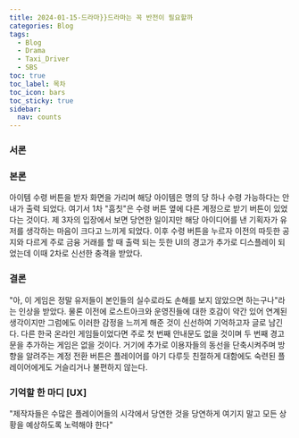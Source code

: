 ```yaml
---
title: 2024-01-15-드라마}}드라마는 꼭 반전이 필요할까
categories: Blog
tags:
  - Blog
  - Drama
  - Taxi_Driver
  - SBS
toc: true
toc_label: 목차
toc_icon: bars
toc_sticky: true
sidebar:
  nav: counts
---
```

### 서론


### 본론
아이템 수령 버튼을 받자 화면을 가리며 해당 아이템은 명의 당 하나 수령 가능하다는 안내가 출력 되었다. 여기서 1차 "흠칫"은 수령 버튼 옆에 다른 계정으로 받기 버튼이 있었다는 것이다. 제 3자의 입장에서 보면 당연한 일이지만 해당 아이디어를 낸 기획자가 유저를 생각하는 마음이 크다고 느끼게 되었다. 이후 수령 버튼을 누르자 이전의 따듯한 공지와 다르게 주로 금융 거래를 할 때 출력 되는 듯한 UI의 경고가 추가로 디스플레이 되었는데 이때 2차로 신선한 충격을 받았다.

### 결론
"아, 이 게임은 정말 유저들이 본인들의 실수로라도 손해를 보지 않았으면 하는구나"라는 인상을 받았다. 물론 이전에 로스트아크와 운영진들에 대한 호감이 약간 있어 연계된 생각이지만 그럼에도 이러한 감정을 느끼게 해준 것이 신선하여 기억하고자 글로 남긴다. 다른 한국 온라인 게임들이었다면 주로 첫 번째 안내문도 없을 것이며 두 번째 경고문을 추가하는 게임은 없을 것이다. 거기에 추가로 이용자들의 동선을 단축시켜주며 방향을 알려주는 계정 전환 버튼은 플레이어를 아기 다루듯 친절하게 대함에도 숙련된 플레이어에게도 거슬리거나 불편하지 않는다.

### 기억할 한 마디 [UX]
"제작자들은 수많은 플레이어들의 시각에서 당연한 것을 당연하게 여기지 말고 모든 상황을 예상하도록 노력해야 한다"